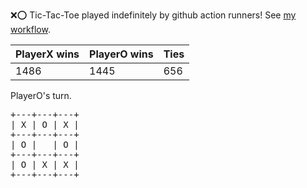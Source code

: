 :x::o: Tic-Tac-Toe played indefinitely by github action runners! See [my workflow](.github/workflows/play.yaml).

|PlayerX wins|PlayerO wins|Ties|
|-|-|-|
|1486|1445|656|

PlayerO's turn.

<pre>
+---+---+---+
| X | O | X |
+---+---+---+
| O |   | O |
+---+---+---+
| O | X | X |
+---+---+---+
</pre>